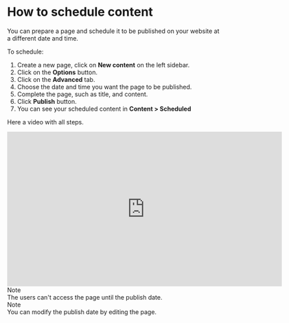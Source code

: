 # How to schedule content
<!-- position: 5 -->

You can prepare a page and schedule it to be published on your website at a different date and time.

To schedule:
1. Create a new page, click on **New content** on the left sidebar.
2. Click on the **Options** button.
3. Click on the **Advanced** tab.
4. Choose the date and time you want the page to be published.
5. Complete the page, such as title, and content.
6. Click **Publish** button.
7. You can see your scheduled content in **Content > Scheduled**

Here a video with all steps.
<div class="videoWrapper">
	<iframe width="640" height="360" src="https://www.youtube.com/embed/3E8qhXbek5o?rel=0&amp;showinfo=0" frameborder="0" allow="accelerometer; autoplay; encrypted-media; gyroscope; picture-in-picture" allowfullscreen></iframe>
</div>

<div class="note">
<div class="title">Note</div>
The users can't access the page until the publish date.
</div>

<div class="note">
<div class="title">Note</div>
You can modify the publish date by editing the page.
</div>
